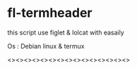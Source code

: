 # fl-termheader
this script use figlet &amp; lolcat with easaily 

Os : Debian linux & termux

<><><><><><><><><><><><><><><>




